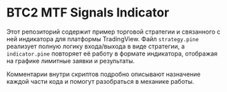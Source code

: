 # BTC2 MTF Signals Indicator

Этот репозиторий содержит пример торговой стратегии и связанного с ней
индикатора для платформы TradingView. Файл `strategy.pine` реализует полную
логику входа/выхода в виде стратегии, а `indicator.pine` повторяет её работу
в формате индикатора, отображая на графике лимитные заявки и результаты.

Комментарии внутри скриптов подробно описывают назначение каждой части
кода и помогут разобраться в механике работы.

